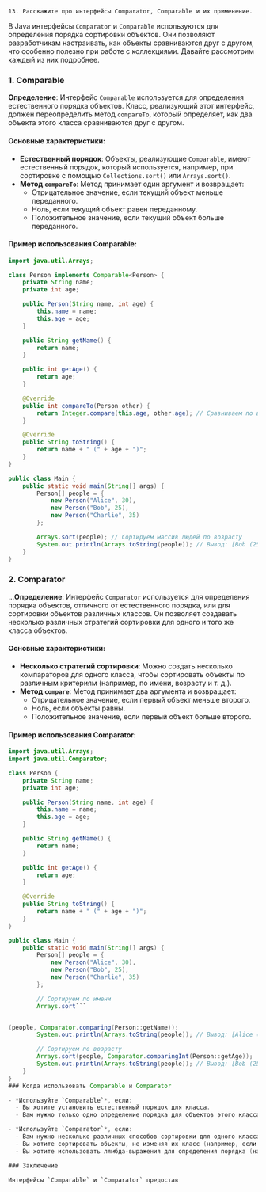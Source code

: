     13. Расскажите про интерфейсы Comparator, Comparable и их применение.

В Java интерфейсы `Comparator` и `Comparable` используются для определения порядка сортировки объектов. Они позволяют разработчикам настраивать, как объекты сравниваются друг с другом, что особенно полезно при работе с коллекциями. Давайте рассмотрим каждый из них подробнее.

### 1. Comparable

**Определение**: Интерфейс `Comparable` используется для определения естественного порядка объектов. Класс, реализующий этот интерфейс, должен переопределить метод `compareTo`, который определяет, как два объекта этого класса сравниваются друг с другом.

#### Основные характеристики:
- **Естественный порядок**: Объекты, реализующие `Comparable`, имеют естественный порядок, который используется, например, при сортировке с помощью `Collections.sort()` или `Arrays.sort()`.
- **Метод `compareTo`**: Метод принимает один аргумент и возвращает:
    - Отрицательное значение, если текущий объект меньше переданного.
    - Ноль, если текущий объект равен переданному.
    - Положительное значение, если текущий объект больше переданного.

#### Пример использования Comparable:

```java
import java.util.Arrays;

class Person implements Comparable<Person> {
    private String name;
    private int age;

    public Person(String name, int age) {
        this.name = name;
        this.age = age;
    }

    public String getName() {
        return name;
    }

    public int getAge() {
        return age;
    }

    @Override
    public int compareTo(Person other) {
        return Integer.compare(this.age, other.age); // Сравниваем по возрасту
    }

    @Override
    public String toString() {
        return name + " (" + age + ")";
    }
}

public class Main {
    public static void main(String[] args) {
        Person[] people = {
            new Person("Alice", 30),
            new Person("Bob", 25),
            new Person("Charlie", 35)
        };

        Arrays.sort(people); // Сортируем массив людей по возрасту
        System.out.println(Arrays.toString(people)); // Вывод: [Bob (25), Alice (30), Charlie (35)]
    }
}
```

### 2. Comparator

...**Определение**: Интерфейс `Comparator` используется для определения порядка объектов, отличного от естественного порядка, или для сортировки объектов различных классов. Он позволяет создавать несколько различных стратегий сортировки для одного и того же класса объектов.

#### Основные характеристики:
- **Несколько стратегий сортировки**: Можно создать несколько компараторов для одного класса, чтобы сортировать объекты по различным критериям (например, по имени, возрасту и т. д.).
- **Метод `compare`**: Метод принимает два аргумента и возвращает:
    - Отрицательное значение, если первый объект меньше второго.
    - Ноль, если объекты равны.
    - Положительное значение, если первый объект больше второго.

#### Пример использования Comparator:

```java
import java.util.Arrays;
import java.util.Comparator;

class Person {
    private String name;
    private int age;

    public Person(String name, int age) {
        this.name = name;
        this.age = age;
    }

    public String getName() {
        return name;
    }

    public int getAge() {
        return age;
    }

    @Override
    public String toString() {
        return name + " (" + age + ")";
    }
}

public class Main {
    public static void main(String[] args) {
        Person[] people = {
            new Person("Alice", 30),
            new Person("Bob", 25),
            new Person("Charlie", 35)
        };

        // Сортируем по имени
        Arrays.sort```


(people, Comparator.comparing(Person::getName));
        System.out.println(Arrays.toString(people)); // Вывод: [Alice (30), Bob (25), Charlie (35)]

        // Сортируем по возрасту
        Arrays.sort(people, Comparator.comparingInt(Person::getAge));
        System.out.println(Arrays.toString(people)); // Вывод: [Bob (25), Alice (30), Charlie (35)]
    }
}
### Когда использовать Comparable и Comparator

- *Используйте `Comparable`*, если:
  - Вы хотите установить естественный порядок для класса.
  - Вам нужно только одно определение порядка для объектов этого класса.

- *Используйте `Comparator`*, если:
  - Вам нужно несколько различных способов сортировки для одного класса.
  - Вы хотите сортировать объекты, не изменяя их класс (например, если вы не можете изменить существующий класс).
  - Вы хотите использовать лямбда-выражения для определения порядка (начиная с Java 8).

### Заключение

Интерфейсы `Comparable` и `Comparator` предостав